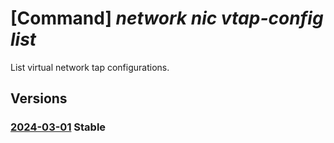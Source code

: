 # [Command] _network nic vtap-config list_

List virtual network tap configurations.

## Versions

### [2024-03-01](/Resources/mgmt-plane/L3N1YnNjcmlwdGlvbnMve30vcmVzb3VyY2Vncm91cHMve30vcHJvdmlkZXJzL21pY3Jvc29mdC5uZXR3b3JrL25ldHdvcmtpbnRlcmZhY2VzL3t9L3RhcGNvbmZpZ3VyYXRpb25z/2024-03-01.xml) **Stable**

<!-- mgmt-plane /subscriptions/{}/resourcegroups/{}/providers/microsoft.network/networkinterfaces/{}/tapconfigurations 2024-03-01 -->
